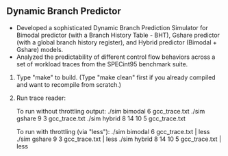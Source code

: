 ## Dynamic Branch Predictor

- Developed a sophisticated Dynamic Branch Prediction Simulator for Bimodal predictor (with a Branch History Table - BHT), Gshare predictor (with a global branch history register), and Hybrid predictor (Bimodal + Gshare) models.
- Analyzed the predictability of different control flow behaviors across a set of workload traces from the SPECint95 benchmark suite.

1. Type "make" to build.  (Type "make clean" first if you already compiled and want to recompile from scratch.)

2. Run trace reader:

   To run without throttling output:
   ./sim bimodal 6 gcc_trace.txt
   ./sim gshare 9 3 gcc_trace.txt
   ./sim hybrid 8 14 10 5 gcc_trace.txt

   To run with throttling (via "less"):
   ./sim bimodal 6 gcc_trace.txt | less
   ./sim gshare 9 3 gcc_trace.txt | less
   ./sim hybrid 8 14 10 5 gcc_trace.txt | less
